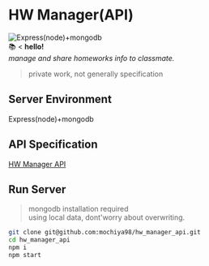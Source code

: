 # HW Manager(API)
![Express(node)+mongodb](https://img.shields.io/badge/Server--end-Express(node)%2Bmongodb-6699ff.svg)  
:books: < **hello!**  
*manage and share homeworks info to classmate.*  
> private work, not generally specification

## Server Environment
Express(node)+mongodb  

## API Specification
[HW Manager API](https://mochiya98.github.io/hw_manager_api/)
## Run Server
> mongodb installation required  
using local data, dont'worry about overwriting.  
```sh
git clone git@github.com:mochiya98/hw_manager_api.git
cd hw_manager_api
npm i
npm start
```
